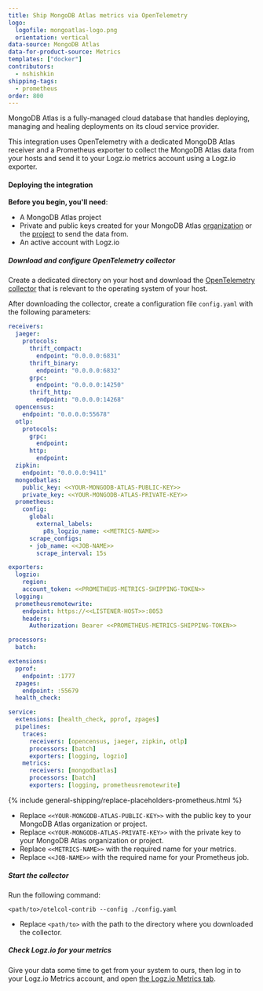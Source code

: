 ```yaml
---
title: Ship MongoDB Atlas metrics via OpenTelemetry
logo:
  logofile: mongoatlas-logo.png
  orientation: vertical
data-source: MongoDB Atlas
data-for-product-source: Metrics
templates: ["docker"]
contributors:
  - nshishkin
shipping-tags:  
  - prometheus
order: 800
---
```


MongoDB Atlas is a fully-managed cloud database that handles deploying, managing and healing deployments on its cloud service provider.  

This integration uses OpenTelemetry with a dedicated MongoDB Atlas receiver and a Prometheus exporter to collect the MongoDB Atlas data from your hosts and send it to your Logz.io metrics account using a Logz.io exporter.


#### Deploying the integration

**Before you begin, you'll need**:

* A MongoDB Atlas project
* Private and public keys created for your MongoDB Atlas [organization](https://docs.atlas.mongodb.com/tutorial/configure-api-access/organization/create-one-api-key/) or the [project](https://docs.atlas.mongodb.com/tutorial/configure-api-access/project/create-one-api-key/) to send the data from.
* An active account with Logz.io

<div class="tasklist">

##### Download and configure OpenTelemetry collector

Create a dedicated directory on your host and download the [OpenTelemetry collector](https://github.com/open-telemetry/opentelemetry-collector-contrib/releases/) that is relevant to the operating system of your host.

After downloading the collector, create a configuration file `config.yaml` with the following parameters:

```yaml
receivers:
  jaeger:
    protocols:
      thrift_compact:
        endpoint: "0.0.0.0:6831"
      thrift_binary:
        endpoint: "0.0.0.0:6832"
      grpc:
        endpoint: "0.0.0.0:14250"
      thrift_http:
        endpoint: "0.0.0.0:14268"
  opencensus:
    endpoint: "0.0.0.0:55678"
  otlp:
    protocols:
      grpc:
        endpoint:
      http:
        endpoint:
  zipkin:
    endpoint: "0.0.0.0:9411"
  mongodbatlas:
    public_key: <<YOUR-MONGODB-ATLAS-PUBLIC-KEY>>
    private_key: <<YOUR-MONGODB-ATLAS-PRIVATE-KEY>>
  prometheus:
    config:
      global:
        external_labels:
          p8s_logzio_name: <<METRICS-NAME>>
      scrape_configs:
      - job_name: <<JOB-NAME>>
        scrape_interval: 15s

exporters:
  logzio:
    region:
    account_token: <<PROMETHEUS-METRICS-SHIPPING-TOKEN>>
  logging:
  prometheusremotewrite:
    endpoint: https://<<LISTENER-HOST>>:8053
    headers:
      Authorization: Bearer <<PROMETHEUS-METRICS-SHIPPING-TOKEN>>

processors:
  batch:

extensions:
  pprof:
    endpoint: :1777
  zpages:
    endpoint: :55679
  health_check:

service:
  extensions: [health_check, pprof, zpages]
  pipelines:
    traces:
      receivers: [opencensus, jaeger, zipkin, otlp]
      processors: [batch]
      exporters: [logging, logzio]
    metrics:
      receivers: [mongodbatlas]
      processors: [batch]
      exporters: [logging, prometheusremotewrite]
```

{% include general-shipping/replace-placeholders-prometheus.html %}
* Replace `<<YOUR-MONGODB-ATLAS-PUBLIC-KEY>>` with the public key to your MongoDB Atlas organization or project.
* Replace `<<YOUR-MONGODB-ATLAS-PRIVATE-KEY>>` with the private key to your MongoDB Atlas organization or project.
* Replace `<<METRICS-NAME>>` with the required name for your metrics.
* Replace `<<JOB-NAME>>` with the required name for your Prometheus job.

##### Start the collector

Run the following command:

```shell
<path/to>/otelcol-contrib --config ./config.yaml
```

* Replace `<path/to>` with the path to the directory where you downloaded the collector.

##### Check Logz.io for your metrics

Give your data some time to get from your system to ours, then log in to your Logz.io Metrics account, and open [the Logz.io Metrics tab](https://app.logz.io/#/dashboard/metrics/).


</div>
